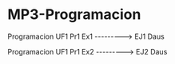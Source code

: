 # MP3-Programacion

Programacion UF1 Pr1 Ex1 ---------> EJ1 Daus

Programacion UF1 Pr1 Ex2 ---------> EJ2 Daus

